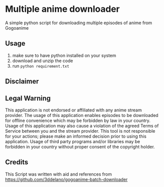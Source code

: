 # Multiple anime downloader
 A simple python script for downloading multiple episodes of anime
from Gogoanime

## Usage
1. make sure to have python installed on your system
2. download and unzip the code
3. run `python requirement.txt` 

## Disclaimer

## Legal Warning
This application is not endorsed or affiliated with any anime stream provider.
The usage of this application enables episodes to be downloaded for offline convenience which may be forbidden by
law in your country. Usage of this application may also cause a violation of the agreed Terms of Service between you
and the stream provider. This tool is not responsible for your actions; please make an informed decision prior to 
using this application. Usage of third party programs and/or libraries may be forbidden in your country without proper
consent of the copyright holder.

## Credits
This Script was written with aid and references from  https://github.com/3ddelano/gogoanime-batch-downloader